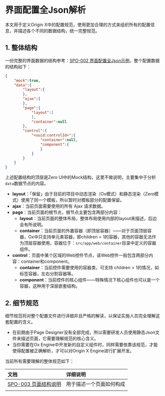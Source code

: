 # 界面配置全Json解析

本文用于定义Origin X中的配置规范，使用更加合理的方式来组织所有的配置信息，并描述各个不同的数据结构，统一完整规范。

## 1. 整体结构

一份完整的界面数据的结构参考：[SPO-002 界面配置全Json示例](/specification/3-origin-xgui-fan/spo-002-jie-mian-pei-zhi-quan-json-shi-li.md)，整个配置数据的结构如下：

```json
{
    "mock":true,
    "data":{
        "layout":{
        },
        "ajax":{
        },
        "page":{
            "layout":[
            ],
            "container":null
        },
        "control":{
            "<uuid:controlId>":{
                "container":null,
                "component":{
                }
            }
        }
    }
}
```

上述配置结构的顶层是Zero UI中的Mock结构，这里不做说明，主要集中于分析`data`数据节点的内容。

* **layout**：「保留」由于目前的项目中动态渲染（Ox模式）和静态渲染（Zero模式）使用了同一个模板，所以暂时对模板部分的配置保留。
* **ajax**：当前页面需要使用的所有 Ajax 请求数据。
* **page**：当前页面的根节点，根节点主要包含两部分内容：
  * **layout**：当前页面的整体布局，整体布局使用内部的layout来描述，后边会有所说明。
  * **container**：当前页面的外置容器（即顶层容器）——对于页面顶层容器，Ox中只支持单元素容器，即children = 1的容器，其他的容器无法作为顶层容器使用，容器位于：`src/app/web/container`目录中定义的容器组件。
* **control**：页面中某个区域的Web控件节点，该Web控件一般包含两部分内容：container和component。
  * **container**：当前控件需要使用的容器类，可支持 children  &gt; 1的情况，如标签容器，左右分割容器等。
  * **component**：当前控件的核心组件——特殊情况下核心组件也可以是一个容器，这种用于深层嵌套结构。

## 2. 细节规范

细节规范将对整个配置文件进行详细并且严格的解读，以保证实施人员完全理解这套配置的含义。

* 在前期由于Page Designer没有全部完成，所以需要研发人员使用静态Json文件来描述页面，它需要理解规范的核心含义。
* 当你需要在Ox Engine中开发新的自定义组件时，同样需要依靠该规范，才能使得配置被正确解析，才可以对Origin X Engine进行扩展开发。

当前所有需要理解的整体规范如下：

| 文档 | 详细说明 |
| :--- | :--- |
| [SPO-003 页面结构说明](/specification/3-origin-xgui-fan/spo-003-bu-ju-pei-zhi-gui-fan.md) | 用于描述一个页面如何构成 |
|  |  |



